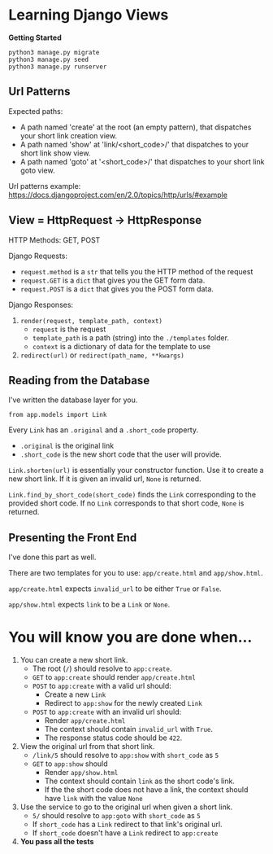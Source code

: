 # Learning Django Views

**Getting Started**

```
python3 manage.py migrate
python3 manage.py seed
python3 manage.py runserver
```

## Url Patterns

Expected paths:

- A path named 'create' at the root (an empty pattern), that dispatches your
  short link creation view.
- A path named 'show' at 'link/\<short_code\>/' that dispatches to your short
  link show view.
- A path named 'goto' at '\<short_code\>/' that dispatches to your short link
  goto view.

Url patterns example:
https://docs.djangoproject.com/en/2.0/topics/http/urls/#example

## View = HttpRequest -> HttpResponse

HTTP Methods: GET, POST

Django Requests:

- `request.method` is a `str` that tells you the HTTP method of the request
- `request.GET` is a `dict` that gives you the GET form data.
- `request.POST` is a `dict` that gives you the POST form data.

Django Responses:

1.  `render(request, template_path, context)`
    - `request` is the request
    - `template_path` is a path (string) into the `./templates` folder.
    - `context` is a dictionary of data for the template to use
2.  `redirect(url)` or `redirect(path_name, **kwargs)`

## Reading from the Database

I've written the database layer for you.

`from app.models import Link`

Every `Link` has an `.original` and a `.short_code` property.

- `.original` is the original link
- `.short_code` is the new short code that the user will provide.

`Link.shorten(url)` is essentially your constructor function. Use it to create a
new short link. If it is given an invalid url, `None` is returned.

`Link.find_by_short_code(short_code)` finds the `Link` corresponding to the
provided short code. If no `Link` corresponds to that short code, `None` is
returned.

## Presenting the Front End

I've done this part as well.

There are two templates for you to use: `app/create.html` and `app/show.html`.

`app/create.html` expects `invalid_url` to be either `True` or `False`.

`app/show.html` expects `link` to be a `Link` or `None`.

# You will know you are done when...

1.  You can create a new short link.
    - The root (`/`) should resolve to `app:create`.
    - `GET` to `app:create` should render `app/create.html`
    - `POST` to `app:create` with a valid url should:
      - Create a new `Link`
      - Redirect to `app:show` for the newly created `Link`
    - `POST` to `app:create` with an invalid url should:
      - Render `app/create.html`
      - The context should contain `invalid_url` with `True`.
      - The response status code should be `422`.
2.  View the original url from that short link.
    - `/link/5` should resolve to `app:show` with `short_code` as `5`
    - `GET` to `app:show` should
      - Render `app/show.html`
      - The context should contain `link` as the short code's link.
      - If the the short code does not have a link, the context should
        have `link` with the value `None`
3.  Use the service to go to the original url when given a short link.
    - `5/` should resolve to `app:goto` with `short_code` as `5`
    - If `short_code` has a `Link` redirect to that link's original url.
    - If `short_code` doesn't have a `Link` redirect to `app:create`
4.  **You pass all the tests**
